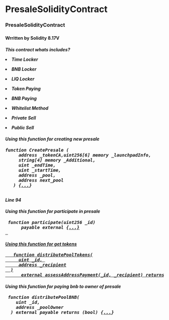# PresaleSolidityContract
<h3>PresaleSolidityContract<h3>
<h4>Wrritten by Solidity 8.17V </h5>

<h5>This contract whats includes?<p>


<li> Time Locker </p>
<li> BNB Locker </p>
<li> LIQ Locker </p>
<li> Token Paying </p>
<li> BNB Paying </p>
<li> Whitelist Method </p>
<li> Private Sell </p>
<li> Public Sell </p>





<h4> Using this function for creating new presale</h4>

<pre>
function CreatePresale ( 
     address _tokenCA,uint256[6] memory _launchpadInfo, 
     string[4] memory _Additional,  
     uint _endTime, 
     uint _startTime, 
     address _pool, 
     address next_pool
   ) {<a href='https://github.com/JustinStar-py/Private-Sell-Solidity-Contract/blob/main/contract.sol#L94'>...</a>}
 </pre>
 <titel> Line 94 </title>
 
 
 
 <h4> Using this function for participate in presale</h4>

 <pre>
 function participate(uint256 _id)
      payable external {<a href='https://github.com/JustinStar-py/Private-Sell-Solidity-Contract/blob/main/contract.sol#L153'>...}
 </pre>
<title> Line 153 </title>



<h4> Using this function for get tokens</h4>

<pre>
   function distributePoolTokens(
     uint _id, 
     address _recipient
  )
      external assessAddressPayment(_id, _recipient) returns (bool) {<a href='https://github.com/JustinStar-py/Private-Sell-Solidity-Contract/blob/main/contract.sol#L208'>...</a>}
</pre>
<title> Line 208 </title>



<h4> Using this function for paying bnb to owner of presale</h4>
<pre>
 function distributePoolBNB(
    uint _id,
    address _poolOwner
  ) external payable returns (bool) {<a href='https://github.com/JustinStar-py/Private-Sell-Solidity-Contract/blob/main/contract.sol#L237'>...</a>}
</pre>
<title> Line 237 </title>

